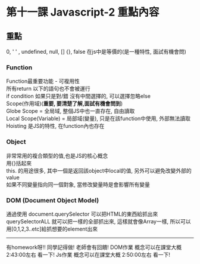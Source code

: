 # 第十一課 Javascript-2 重點內容

## 重點
0, ' ' , undefined, null, [] {}, false 在js中是等價的(是一種特性, 面試有機會問)  
### Function
Function最重要功能 - 可複用性  
所有return 以下的語句也不會被運行  
if condition 如果只是對/錯 沒有中間選擇的, 可以選擇忽略else  
Scope(作用域)(**重要, 要清楚了解,面試有機會問到**)  
Globe Scope = 全局域, 整個JS中也一直存在, 自由讀取  
Local Scope(Variable) = 局部域(變量), 只是在該function中使用, 外部無法讀取  
Hoisting 是JS的特性, 在function內也存在

### Object
非常常用的複合類型的值,也是JS的核心概念  
用{}括起來  
this. 的用途很多, 其中一個是返回該object中local的值, 另外可以避免改變外部的value  
如果不同變量指向同一個對象, 當修改變量時是會影響所有變量

### DOM (Document Object Model)
通過使用 document.querySelector 可以把HTML的東西給抓出來  
querySelectorALL 就可以把一樣的全部抓出來, 這樣就會像Array一樣, 所以可以用[0,1,2,3..etc]給抓想要的element出來  
  <hr>
  有homework呀!! 同學記得做! 老師會有回饋!  
  DOM作業 概念可以在課堂大概 2:43:00左右 看一下!  
  Js作業  概念可以在課堂大概 2:50:00左右 看一下!
